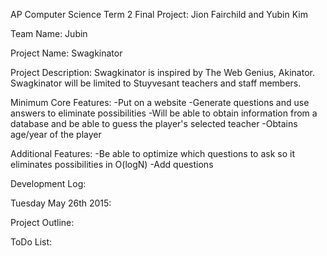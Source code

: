 AP Computer Science Term 2 Final Project: Jion Fairchild and Yubin Kim 

Team Name: Jubin

Project Name: Swagkinator

Project Description: 
Swagkinator is inspired by The Web Genius, Akinator. Swagkinator will be limited to Stuyvesant teachers and staff members. 

Minimum Core Features: 
-Put on a website
-Generate questions and use answers to eliminate possibilities 
-Will be able to obtain information from a database and be able to guess the player's selected teacher 
-Obtains age/year of the player

Additional Features: 
-Be able to optimize which questions to ask so it eliminates possibilities in O(logN)
-Add questions 

Development Log: 

Tuesday May 26th 2015: 



Project Outline: 

ToDo List: 
